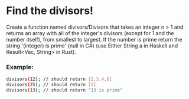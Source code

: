 # Find the divisors!

Create a function named divisors/Divisors that takes an integer n > 1 and returns an array with all of the integer's divisors (except for 1 and the number itself), from smallest to largest. If the number is prime return the string '(integer) is prime' (null in C#) (use Either String a in Haskell and Result<Vec<u32>, String> in Rust).

### Example:
```bash
divisors(12); // should return [2,3,4,6]
divisors(25); // should return [5]
divisors(13); // should return "13 is prime"
```
